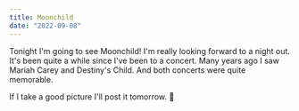 ```yaml
---
title: Moonchild
date: "2022-09-08"
---
```


Tonight I'm going to see Moonchild! I'm really looking forward to a night out. It's been quite a while since I've been to a concert. Many years ago I saw Mariah Carey and Destiny's Child. And both concerts were quite memorable. 

If I take a good picture I'll post it tomorrow. 📸 